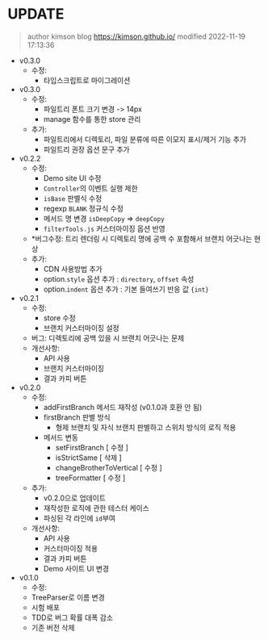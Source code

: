 # UPDATE

> author   kimson
> blog     https://kimson.github.io/
> modified 2022-11-19 17:13:36

- v0.3.0
  - 수정:
    - 타입스크립트로 마이그레이션
- v0.3.0
  - 수정:
    - 파일트리 폰트 크기 변경 -> 14px
    - manage 함수를 통한 store 관리
  - 추가:
    - 파일트리에서 디렉토리, 파일 분류에 따른 이모지 표시/제거 기능 추가
    - 파일트리 권장 옵션 문구 추가
- v0.2.2
  - 수정:
    - Demo site UI 수정
    - `Controller`의 이벤트 실행 제한
    - `isBase` 판별식 수정
    - regexp `BLANK` 정규식 수정
    - 메서드 명 변경 `isDeepCopy` ⇒ `deepCopy`
    - `filterTools.js` 커스터마이징 옵션 반영
  - *버그수정: 트리 렌더링 시 디렉토리 명에 공백 수 포함해서 브랜치 어긋나는 현상
  - 추가:
    - CDN 사용방법 추가
    - option.`style` 옵션 추가 : `directory`, `offset` 속성
    - option.`indent` 옵션 추가 : 기본 들여쓰기 반응 값 `{int}`
- v0.2.1
  - 수정:
    - store 수정
    - 브랜치 커스터마이징 설정
  - 버그: 디렉토리에 공백 있을 시 브랜치 어긋나는 문제
  - 개선사항:
    - API 사용
    - 브랜치 커스터마이징
    - 결과 카피 버튼
- v0.2.0
  - 수정:
    - addFirstBranch 메서드 재작성 (v0.1.0과 호환 안 됨)
    - firstBranch 판별 방식
       - 형제 브랜치 및 자식 브랜치 판별하고 스위치 방식의 로직 적용
    - 메서드 변동
       - setFirstBranch          [ 수정 ]
       - isStrictSame            [ 삭제 ]
       - changeBrotherToVertical [ 수정 ]
       - treeFormatter           [ 수정 ]
  - 추가:
    - v0.2.0으로 업데이트
    - 재작성한 로직에 관한 테스터 케이스
    - 파싱된 각 라인에 `id`부여
  - 개선사항:
    - API 사용
    - 커스터마이징 적용
    - 결과 카피 버튼
    - Demo 사이트 UI 변경
- v0.1.0
   - 수정:
    - TreeParser로 이름 변경
    - 시험 배포
    - TDD로 버그 확률 대폭 감소
    - 기존 버전 삭제